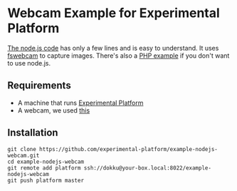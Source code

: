 # Webcam Example for Experimental Platform

[The node.js code](https://github.com/experimental-platform/example-nodejs-webcam/blob/master/index.js) has only a few lines and is easy to understand. It uses [fswebcam](http://manpages.ubuntu.com/manpages/lucid/man1/fswebcam.1.html) to capture images.
There's also a [PHP example](https://github.com/experimental-platform/example-php-webcam) if you don't want to use node.js.

## Requirements

* A machine that runs [Experimental Platform](https://github.com/experimental-platform/platform-configure-script)
* A webcam, we used [this](http://www.amazon.com/Logitech-Webcam-Widescreen-Calling-Recording/dp/B004FHO5Y6/)

## Installation

    git clone https://github.com/experimental-platform/example-nodejs-webcam.git
    cd example-nodejs-webcam
    git remote add platform ssh://dokku@your-box.local:8022/example-nodejs-webcam
    git push platform master

